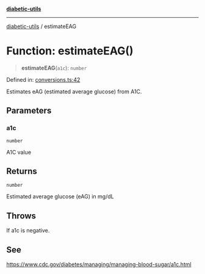 [**diabetic-utils**](../README.md)

***

[diabetic-utils](../globals.md) / estimateEAG

# Function: estimateEAG()

> **estimateEAG**(`a1c`): `number`

Defined in: [conversions.ts:42](https://github.com/marklearst/diabetic-utils/blob/eb1ce0a8bb58eaa6c7bbfdb97ff24106b8893a34/src/conversions.ts#L42)

Estimates eAG (estimated average glucose) from A1C.

## Parameters

### a1c

`number`

A1C value

## Returns

`number`

Estimated average glucose (eAG) in mg/dL

## Throws

If a1c is negative.

## See

https://www.cdc.gov/diabetes/managing/managing-blood-sugar/a1c.html
